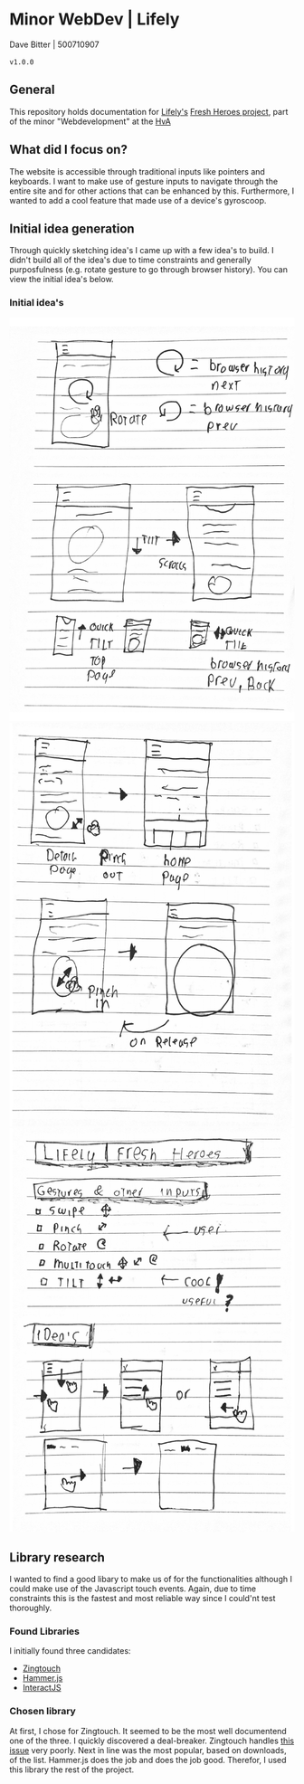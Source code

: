 # Minor WebDev | Lifely
Dave Bitter | 500710907

    v1.0.0

## General
This repository holds documentation for [Lifely's](https://lifely.nl/) [Fresh Heroes project](https://freshheroes.com/), part of the minor "Webdevelopment" at the [HvA](http://www.hva.nl/)

## What did I focus on?
The website is accessible through traditional inputs like pointers and keyboards. I want to make use of gesture inputs to navigate through the entire site and for other actions that can be enhanced by this. Furthermore, I wanted to add a cool feature that made use of a device's gyroscoop. 

## Initial idea generation
Through quickly sketching idea's I came up with a few idea's to build. I didn't build all of the idea's due to time constraints and generally purposfulness (e.g. rotate gesture to go through browser history). You can view the initial idea's below.

### Initial idea's
![initial idea's](https://raw.githubusercontent.com/DaveBitter/minor-webdev_lifely/develop/images/idea_0.png)
![initial idea's](https://raw.githubusercontent.com/DaveBitter/minor-webdev_lifely/develop/images/idea_1.png)
![initial idea's](https://raw.githubusercontent.com/DaveBitter/minor-webdev_lifely/develop/images/idea_2.png)

## Library research
I wanted to find a good libary to make us of for the functionalities although I could make use of the Javascript touch events. Again, due to time constraints this is the fastest and most reliable way since I could'nt test thoroughly. 

### Found Libraries
I initially found three candidates:
* [Zingtouch](https://www.npmjs.com/package/zingtouch)
* [Hammer.js](https://www.npmjs.com/package/hammerjs)
* [InteractJS](https://www.npmjs.com/package/interactjs)

### Chosen library
At first, I chose for Zingtouch. It seemed to be the most well documentend one of the three. I quickly discovered a deal-breaker. Zingtouch handles [this issue](https://www.chromestatus.com/features/5093566007214080) very poorly. Next in line was the most popular, based on downloads, of the list. Hammer.js does the job and does the job good. Therefor, I used this library the rest of the project.


